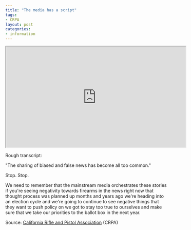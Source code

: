 ```yaml
---
title: "The media has a script"
tags:
- CRPA
layout: post
categories:
- information
---
```


<iframe width="560" height="315" src="https://www.youtube.com/embed/wccfWerb7Qc" title="The Media has a Script"></iframe>

Rough transcript:

"The sharing of biased and false news has become all too common."

Stop. Stop.

We need to remember that the mainstream media orchestrates these stories if you're seeing negativity towards firearms in the news right now that thought process was planned up months and years ago we're heading into an election cycle and we're going to continue to see negative things that they want to push policy on we got to stay too true to ourselves and make sure that we take our priorities to the ballot box in the next year.

Source: [California Rifle and Pistol Association](https://crpa.org) (CRPA)
